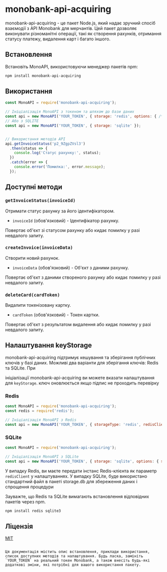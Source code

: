 # monobank-api-acquiring

monobank-api-acquiring - це пакет Node.js, який надає зручний спосіб взаємодії з API Monobank для мерчантів. Цей пакет дозволяє виконувати різноманітні операції, такі як створення рахунків, отримання статусу платежу, видалення карт і багато іншого.

## Встановлення

Встановіть MonoAPI, використовуючи менеджер пакетів npm:

```bash
npm install monobank-api-acquiring
```

## Використання

```javascript
const MonoAPI = require('monobank-api-acquiring');

// Ініціалізація MonoAPI з токеном та шляхом до бази даних
const api = new MonoAPI('YOUR_TOKEN', { storage: 'redis', options: { /* налаштування Redis */ } });
// Або з SQLITE
const api = new MonoAPI('YOUR_TOKEN', { storage: 'sqlite' });


// Використання методів API
api.getInvoiceStatus('p2_9ZgpZVsl3')
  .then(status => {
    console.log('Статус рахунку:', status);
  })
  .catch(error => {
    console.error('Помилка:', error.message);
  });
```

## Доступні методи

### `getInvoiceStatus(invoiceId)`

Отримати статус рахунку за його ідентифікатором.

- `invoiceId` (обов'язковий) - Ідентифікатор рахунку.

Повертає об'єкт зі статусом рахунку або кидає помилку у разі невдалого запиту.

### `createInvoice(invoiceData)`

Створити новий рахунок.

- `invoiceData` (обов'язковий) - Об'єкт з даними рахунку.

Повертає об'єкт з даними створеного рахунку або кидає помилку у разі невдалого запиту.

### `deleteCard(cardToken)`

Видалити токенізовану картку.

- `cardToken` (обов'язковий) - Токен картки.

Повертає об'єкт з результатом видалення або кидає помилку у разі невдалого запиту.

## Налаштування keyStorage

monobank-api-acquiring підтримує кешування та зберігання публічних ключів у базі даних. Можливі два варіанти для зберігання ключів: Redis та SQLite. При

 ініціалізації monobank-api-acquiring ви можете вказати налаштування для `keyStorage`.
ключ оновлюється якщо підпис не проходить перевірку

### Redis

```javascript
const MonoAPI = require('monobank-api-acquiring');
const redis = require('redis');

// Ініціалізація MonoAPI з Redis
const api = new MonoAPI('YOUR_TOKEN', { storageType: 'redis', redisClient:  redis.createClient()  });
```

### SQLite

```javascript
const MonoAPI = require('monobank-api-acquiring');

// Ініціалізація MonoAPI з SQLite
const api = new MonoAPI('YOUR_TOKEN', { storage: 'sqlite', options: { storageType: 'sqlite' } });
```

У випадку Redis, ви маєте передати інстанс Redis-клієнта як параметр `redisClient` у налаштуваннях. У випадку SQLite, буде використано стандартний файл в пакеті storage.db для збереження даних і спрощення процедури

Зауважте, що Redis та SQLite вимагають встановлення відповідних пакетів через npm.

```bash
npm install redis sqlite3
```

## Ліцензія

[MIT](LICENSE)
```

Ця документація містить опис встановлення, приклади використання, список доступних методів та налаштування. Будь ласка, замініть `YOUR_TOKEN` на реальний токен Monobank, а також внесіть будь-які додаткові зміни, які потрібні для вашого використання пакету.
